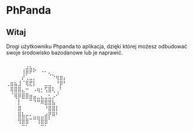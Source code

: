 # PhPanda

## Witaj

Drogi użytkowniku Phpanda to aplikacja, dzięki której
możesz odbudować swoje środowisko bazodanowe lub je naprawić.

⠀⠀⠀⠀⠀⢀⡀⠀⠀⠀⠀⠀⠀⠀⠀⠀<br/>
⠀⠀⠀⠀⢰⣿⡿⠗⠀⠠⠄⡀⠀⠀⠀⠀<br/>
⠀⠀⠀⠀⡜⢁⣀⡀⠀⠀⠀⠈⠑⢶⣶⡄<br/>
⢀⣶⣦⣸⠈⢿⣟⡇⠀⠀⣀⣀⠀⠘⡿⠃<br/>
⠀⢿⣿⣿⣄⠒⠀⠠⢶⡂⢫⣿⢇⢀⠃⠀<br/>
⠀⠈⢿⡿⣿⣿⣶⣤⣀⣄⣀⣂⡠⠊⠀⠀<br/>
⠀⠀⠀⡇⠀⠀⠉⠙⠛⠿⣿⣿⣧⠀⠀⠀<br/>
⠀⠀⠀⣿⠀⠀⠀⠀⠀⠀⠘⣿⣿⡇⠀⠀<br/>
⠀⠀⠀⣿⣧⡤⠄⣀⣀⣀⣴⡟⠿⠃⠀⠀<br/>
⠀⠀⠀⢻⣿⣿⠉⠉⢹⣿⣿⠁⠀⠀⠀⠀<br/>
⠀⠀⠀⠀⠉⠁⠀⠀⠀⠉⠁⠀⠀⠀⠀⠀

[comment]: <> (TODO: There should be how to install it, and link to documentation. The rest of MD and Licence must be crated.)
